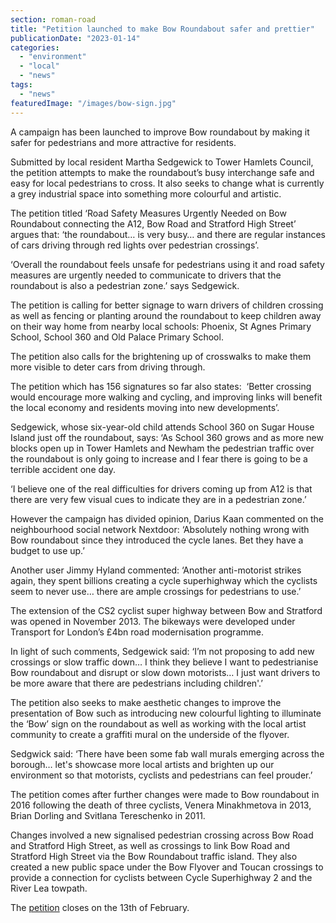 ```yaml
---
section: roman-road
title: "Petition launched to make Bow Roundabout safer and prettier"
publicationDate: "2023-01-14"
categories: 
  - "environment"
  - "local"
  - "news"
tags: 
  - "news"
featuredImage: "/images/bow-sign.jpg"
---
```


A campaign has been launched to improve Bow roundabout by making it safer for pedestrians and more attractive for residents.

Submitted by local resident Martha Sedgewick to Tower Hamlets Council, the petition attempts to make the roundabout’s busy interchange safe and easy for local pedestrians to cross. It also seeks to change what is currently a grey industrial space into something more colourful and artistic.

The petition titled ‘Road Safety Measures Urgently Needed on Bow Roundabout connecting the A12, Bow Road and Stratford High Street’ argues that: ‘the roundabout… is very busy… and there are regular instances of cars driving through red lights over pedestrian crossings’. 

‘Overall the roundabout feels unsafe for pedestrians using it and road safety measures are urgently needed to communicate to drivers that the roundabout is also a pedestrian zone.’ says Sedgewick.

The petition is calling for better signage to warn drivers of children crossing as well as fencing or planting around the roundabout to keep children away on their way home from nearby local schools: Phoenix, St Agnes Primary School, School 360 and Old Palace Primary School. 

The petition also calls for the brightening up of crosswalks to make them more visible to deter cars from driving through. 

The petition which has 156 signatures so far also states:  ‘Better crossing would encourage more walking and cycling, and improving links will benefit the local economy and residents moving into new developments’.

Sedgewick, whose six-year-old child attends School 360 on Sugar House Island just off the roundabout, says: ‘As School 360 grows and as more new blocks open up in Tower Hamlets and Newham the pedestrian traffic over the roundabout is only going to increase and I fear there is going to be a terrible accident one day.

‘I believe one of the real difficulties for drivers coming up from A12 is that there are very few visual cues to indicate they are in a pedestrian zone.’

However the campaign has divided opinion, Darius Kaan commented on the neighbourhood social network Nextdoor: ‘Absolutely nothing wrong with Bow roundabout since they introduced the cycle lanes. Bet they have a budget to use up.’ 

Another user Jimmy Hyland commented: ‘Another anti-motorist strikes again, they spent billions creating a cycle superhighway which the cyclists seem to never use… there are ample crossings for pedestrians to use.’

The extension of the CS2 cyclist super highway between Bow and Stratford was opened in November 2013. The bikeways were developed under Transport for London’s £4bn road modernisation programme.

In light of such comments, Sedgewick said: ‘I’m not proposing to add new crossings or slow traffic down… I think they believe I want to pedestrianise Bow roundabout and disrupt or slow down motorists… I just want drivers to be more aware that there are pedestrians including children'.’ 

The petition also seeks to make aesthetic changes to improve the presentation of Bow such as introducing new colourful lighting to illuminate the ‘Bow’ sign on the roundabout as well as working with the local artist community to create a graffiti mural on the underside of the flyover.

Sedgwick said: ‘There have been some fab wall murals emerging across the borough… let's showcase more local artists and brighten up our environment so that motorists, cyclists and pedestrians can feel prouder.’

The petition comes after further changes were made to Bow roundabout in 2016 following the death of three cyclists, Venera Minakhmetova in 2013, Brian Dorling and Svitlana Tereschenko in 2011. 

Changes involved a new signalised pedestrian crossing across Bow Road and Stratford High Street, as well as crossings to link Bow Road and Stratford High Street via the Bow Roundabout traffic island. They also created a new public space under the Bow Flyover and Toucan crossings to provide a connection for cyclists between Cycle Superhighway 2 and the River Lea towpath.

The [petition](https://democracy.towerhamlets.gov.uk/mgEPetitionDisplay.aspx?ID=194&RPID=58129188&HPID=58129188) closes on the 13th of February.

